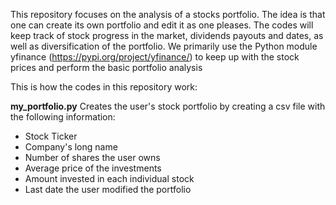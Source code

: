 This repository focuses on the analysis of a stocks portfolio.
The idea is that one can create its own portfolio and edit it as one pleases.
The codes will keep track of stock progress in the market, dividends payouts and dates,
as well as diversification of the portfolio.
We primarily use the Python module yfinance (https://pypi.org/project/yfinance/)
to keep up with the stock prices and perform the basic portfolio analysis

This is how the codes in this repository work:

**my_portfolio.py**
Creates the user's stock portfolio by creating a csv file with the following information:
- Stock Ticker
- Company's long name
- Number of shares the user owns
- Average price of the investments
- Amount invested in each individual stock
- Last date the user modified the portfolio
